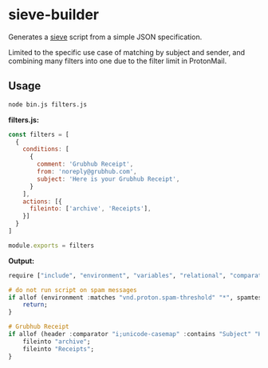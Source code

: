 # sieve-builder

Generates a [sieve](https://www.rfc-editor.org/info/rfc5228) script from a simple JSON specification.

Limited to the specific use case of matching by subject and sender, and combining many filters into one due to the filter limit in ProtonMail.

## Usage

```sh
node bin.js filters.js
```

**filters.js:**

```js
const filters = [
  {
    conditions: [
      {
        comment: 'Grubhub Receipt',
        from: 'noreply@grubhub.com',
        subject: 'Here is your Grubhub Receipt',
      }
    ],
    actions: [{
      fileinto: ['archive', 'Receipts'],
    }]
  }
]

module.exports = filters
```

**Output:**

```hs
require ["include", "environment", "variables", "relational", "comparator-i;ascii-numeric", "spamtest", "fileinto", "imap4flags"];

# do not run script on spam messages
if allof (environment :matches "vnd.proton.spam-threshold" "*", spamtest :value "ge" :comparator "i;ascii-numeric" "${1}") {
    return;
}

# Grubhub Receipt
if allof (header :comparator "i;unicode-casemap" :contains "Subject" "Here is your Grubhub Receipt", address :all :comparator "i;unicode-casemap" :contains "From" "noreply@grubhub.com") {
    fileinto "archive";
    fileinto "Receipts";
}
```
